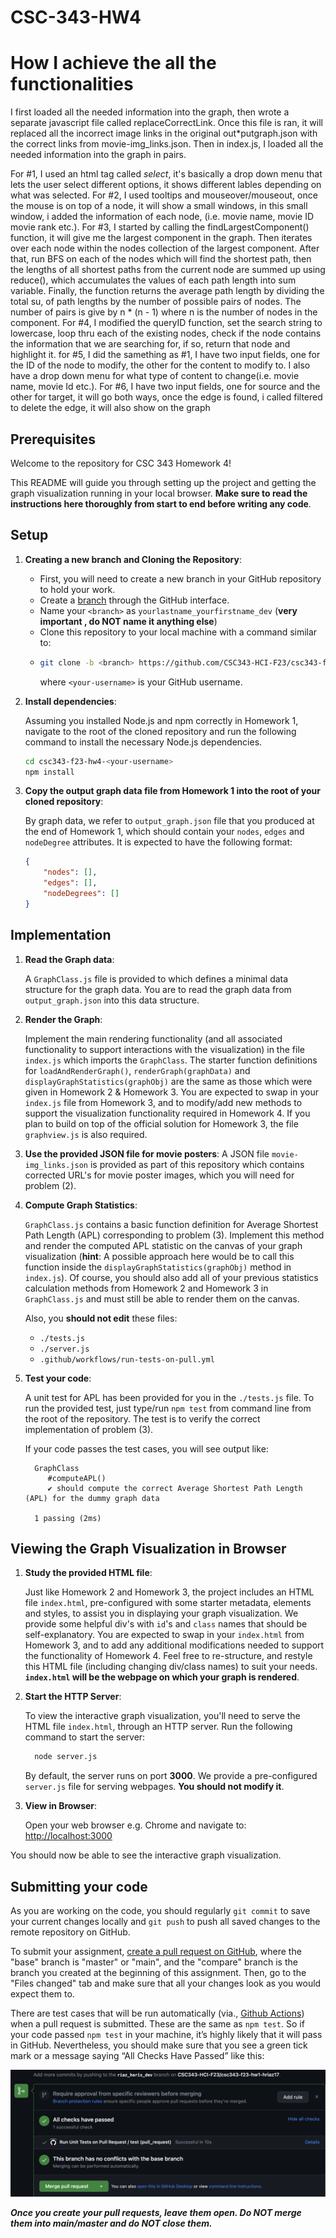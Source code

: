# CSC-343-HW4

# How I achieve the all the functionalities

I first loaded all the needed information into the graph, then wrote a separate javascript file called replaceCorrectLink. Once this file is ran,
it will replaced all the incorrect image links in the original out\*putgraph.json with the correct links from movie-img_links.json. Then in index.js,
I loaded all the needed information into the graph in pairs.

For #1, I used an html tag called _select_, it's basically a drop down menu that lets the user select different options, it shows different lables
depending on what was selected.
For #2, I used tooltips and mouseover/mouseout, once the mouse is on top of a node, it will show a small windows, in this small window, i added
the information of each node, (i.e. movie name, movie ID movie rank etc.).
For #3, I started by calling the findLargestComponent() function, it will give me the largest component in the graph. Then iterates over each node within the nodes collection of the largest component. After that, run BFS on each of the nodes which will find the shortest path, then the lengths of all shortest paths from the current node are summed up using reduce(), which accumulates the values of each path length into sum variable. Finally, the function returns the average path length by dividing the total su, of path lengths by the number of possible pairs of nodes. The number of pairs is give by n \* (n - 1) where n is the number of nodes in the component.
For #4, I modified the queryID function, set the search string to lowercase, loop thru each of the existing nodes, check if the node contains the information that we are searching for, if so, return that node and highlight it.
for #5, I did the samething as #1, I have two input fields, one for the ID of the node to modify, the other for the content to modify to. I also have a drop down menu for what type of content to change(i.e. movie name, movie Id etc.).
For #6, I have two input fields, one for source and the other for target, it will go both ways, once the edge is found, i called filtered to delete the edge, it will also show on the graph

## Prerequisites

Welcome to the repository for CSC 343 Homework 4!

This README will guide you through setting up the project and getting the graph visualization running in your local browser.
**Make sure to read the instructions here thoroughly from start to end before writing any code**.

## Setup

1. **Creating a new branch and Cloning the Repository**:
    - First, you will need to create a new branch in your GitHub repository to hold your work.
    - Create a [branch](https://help.github.com/articles/creating-and-deleting-branches-within-your-repository/) through the GitHub interface.
    - Name your `<branch>` as `yourlastname_yourfirstname_dev` (**very important , do NOT name it anything else**)
    - Clone this repository to your local machine with a command similar to:
    - ```bash
      git clone -b <branch> https://github.com/CSC343-HCI-F23/csc343-f23-hw4-<your-username>.git
      ```
        where `<your-username>` is your GitHub username.
2. **Install dependencies**:

    Assuming you installed Node.js and npm correctly in Homework 1, navigate to the root of the cloned repository and run the following command to install
    the necessary Node.js dependencies.

    ```bash
    cd csc343-f23-hw4-<your-username>
    npm install
    ```

3. **Copy the output graph data file from Homework 1 into the root of your cloned repository**:

    By graph data, we refer to `output_graph.json` file that you produced at the end of Homework 1, which should contain your `nodes`, `edges` and `nodeDegree` attributes.
    It is expected to have the following format:

    ```json
    {
        "nodes": [],
        "edges": [],
        "nodeDegrees": []
    }
    ```

## Implementation

1. **Read the Graph data**:

    A `GraphClass.js` file is provided to which defines a minimal data structure for the graph data. You are to read the graph data from `output_graph.json`
    into this data structure.

2. **Render the Graph**:

    Implement the main rendering functionality (and all associated functionality to support interactions with the visualization) in the file `index.js` which imports the `GraphClass`. The starter function definitions for `loadAndRenderGraph()`, `renderGraph(graphData)` and `displayGraphStatistics(graphObj)` are the same as those which were given in Homework 2 & Homework 3. You are expected to swap in your `index.js` file from Homework 3, and to modify/add new methods to support the visualization functionality required in Homework 4. If you plan to build on top of the official solution for Homework 3, the file `graphview.js` is also required.

3. **Use the provided JSON file for movie posters**:
   A JSON file `movie-img_links.json` is provided as part of this repository which contains corrected URL's for movie poster images, which you will need for problem (2).

4. **Compute Graph Statistics**:

    `GraphClass.js` contains a basic function definition for Average Shortest Path Length (APL) corresponding to problem (3). Implement this method and render the computed APL statistic on the canvas of your graph visualization (**hint**: A possible approach here would be to call this function inside the `displayGraphStatistics(graphObj)` method in `index.js`). Of course, you should also add all of your previous statistics calculation methods from Homework 2 and Homework 3 in `GraphClass.js` and must still be able to render them on the canvas.

    Also, you **should not edit** these files:

    - `./tests.js`
    - `./server.js`
    - `.github/workflows/run-tests-on-pull.yml`

5. **Test your code**:

    A unit test for APL has been provided for you in the `./tests.js` file.
    To run the provided test, just type/run `npm test` from command line from the root of the repository. The test is to verify the correct implementation of problem (3).

    If your code passes the test cases, you will see output like:

    ```
      GraphClass
         #computeAPL()
         ✔ should compute the correct Average Shortest Path Length (APL) for the dummy graph data

      1 passing (2ms)
    ```

## Viewing the Graph Visualization in Browser

1. **Study the provided HTML file**:

    Just like Homework 2 and Homework 3, the project includes an HTML file `index.html`, pre-configured with some starter metadata, elements and styles,
    to assist you in displaying your graph visualization. We provide some helpful div's with `id`'s and `class` names that should be self-explanatory. You are expected to swap in your `index.html` from Homework 3, and to add any additional modifications needed to support the functionality of Homework 4.
    Feel free to re-structure, and restyle this HTML file (including changing div/class names) to suit your needs. **`index.html` will be the webpage on which your graph is rendered**.

2. **Start the HTTP Server**:

    To view the interactive graph visualization, you'll need to serve the HTML file `index.html`, through an HTTP server. Run the following command to start the server:

    ```bash
      node server.js
    ```

    By default, the server runs on port **3000**. We provide a pre-configured `server.js` file for serving webpages. **You should not modify it**.

3. **View in Browser**:

    Open your web browser e.g. Chrome and navigate to: <http://localhost:3000>

You should now be able to see the interactive graph visualization.

## Submitting your code

As you are working on the code, you should regularly `git commit` to save your current changes locally and `git push` to push all saved changes to the remote repository on GitHub.

To submit your assignment, [create a pull request on GitHub](https://help.github.com/articles/creating-a-pull-request/#creating-the-pull-request), where the "base" branch is "master" or "main", and the "compare" branch is the branch you
created at the beginning of this assignment.
Then, go to the "Files changed" tab and make sure that all your changes look as you would expect them to.

There are test cases that will be run automatically (via., [Github Actions](https://github.com/features/actions)) when a pull request is submitted. These are the same as `npm test`.
So if your code passed `npm test` in your machine, it’s highly likely that it will pass in GitHub. Nevertheless, you should make sure that you see a green tick mark or a message saying “All Checks Have Passed” like this:

![like this:](passed.png)

**_Once you create your pull requests, leave them open. Do NOT merge them into main/master and do NOT close them._**
